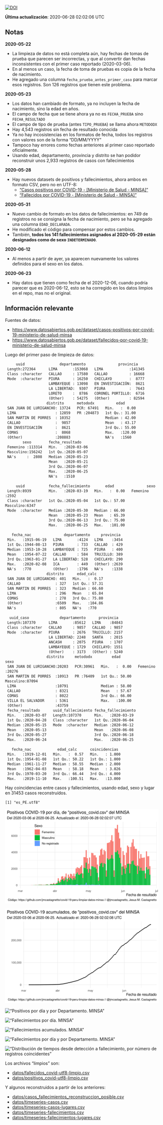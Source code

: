 [![DOI](https://zenodo.org/badge/266025854.svg)](https://zenodo.org/badge/latestdoi/266025854)

**Última actualización**: 2020-06-28 02:02:06 UTC

Notas
-----

**2020-05-22**

-   La limpieza de datos no está completa aún, hay fechas de tomas de
    prueba que parecen ser incorrectas, y que al convertir dan fechas
    inconsistentes con el primer caso reportado (2020-03-06).
-   En al menos un caso, la fecha de toma de pruebas es copia de la
    fecha de nacimiento.
-   He agregado una columna `fecha_prueba_antes_primer_caso` para marcar
    esos registros. Son 126 registros que tienen este problema.

**2020-05-23**

-   Los datos han cambiado de formato, ya no incluyen la fecha de
    nacimiento, sino la edad en años.
-   El campo de fecha que se tiene ahora ya no es `FECHA_PRUEBA` sino
    `FECHA_RESULTADO`
-   El campo de tipo de prueba (antes `TIPO_PRUEBA`) se llama ahora
    `METODODX`
-   Hay 4,543 registros sin fecha de resultado conocida
-   Ya no hay incosistencias en los formatos de fecha, todos los
    registros con valores son de la forma “DD/MM/YYYY”
-   Tampoco hay errores como fechas anteriores al primer caso reportado
    oficialmente.
-   Usando edad, departamento, provincia y distrito se han podidor
    reconstruir unos 2,933 registros de casos con fallecimientos

**2020-05-28**

-   Hay nuevos datasets de positivos y fallecimientos, ahora ambos en
    formato CSV, pero no en UTF-8:
    -   [“Casos positivos por COVID-19 - \[Ministerio de Salud -
        MINSA\]”](https://www.datosabiertos.gob.pe/dataset/casos-positivos-por-covid-19-ministerio-de-salud-minsa)
    -   [“Fallecidos por COVID-19 - \[Ministerio de Salud -
        MINSA\]”](https://www.datosabiertos.gob.pe/dataset/fallecidos-por-covid-19-ministerio-de-salud-minsa)

**2020-05-31**

-   Nuevo cambio de formato en los datos de fallecimientos: en 749 de
    registros no se consigna la fecha de nacimiento, pero se ha agregado
    una columna `EDAD_DECLARADA`.
-   He modificado el código para compensar por estos cambios.
-   También, **todos los 141 fallecimientos asignados al 2020-05-29
    están designados como de sexo `INDETERMINADO`**.

**2020-06-12**

-   Al menos a partir de ayer, ya aparecen nuevamente los valores
    definidos para el sexo en los datos.

**2020-06-23**

-   Hay datos que tienen como fecha de el 2020-12-06, cuando podría
    parecer que es 2020-06-12, esto se ha corregido en los datos limpios
    en el repo, mas no el original.

Información relevante
---------------------

Fuentes de datos:

-   <a href="https://www.datosabiertos.gob.pe/dataset/casos-positivos-por-covid-19-ministerio-de-salud-minsa" class="uri">https://www.datosabiertos.gob.pe/dataset/casos-positivos-por-covid-19-ministerio-de-salud-minsa</a>
-   <a href="https://www.datosabiertos.gob.pe/dataset/fallecidos-por-covid-19-ministerio-de-salud-minsa" class="uri">https://www.datosabiertos.gob.pe/dataset/fallecidos-por-covid-19-ministerio-de-salud-minsa</a>

Luego del primer paso de limpieza de datos:

         uuid                departamento               provincia     
     Length:272364      LIMA       :153068   LIMA            :141345  
     Class :character   CALLAO     : 17580   CALLAO          : 16668  
     Mode  :character   PIURA      : 16250   CHICLAYO        :  8777  
                        LAMBAYEQUE : 13098   EN INVESTIGACIÓN:  8621  
                        LA LIBERTAD:  9307   PIURA           :  7643  
                        LORETO     :  8786   CORONEL PORTILLO:  6716  
                        (Other)    : 54275   (Other)         : 82594  
                       distrito      metododx          edad       
     SAN JUAN DE LURIGANCHO: 13724   PCR: 67491   Min.   :  0.00  
     LIMA                  : 12859   PR :204873   1st Qu.: 31.00  
     SAN MARTIN DE PORRES  : 10352                Median : 42.00  
     CALLAO                :  9857                Mean   : 43.17  
     EN INVESTIGACIÓN      :  8621                3rd Qu.: 55.00  
     COMAS                 :  8068                Max.   :120.00  
     (Other)               :208883                NA's   :1560    
            sexo        fecha_resultado     
     Femenino :113314   Min.   :2020-03-06  
     Masculino:156242   1st Qu.:2020-05-07  
     NA's     :  2808   Median :2020-05-23  
                        Mean   :2020-05-21  
                        3rd Qu.:2020-06-07  
                        Max.   :2020-06-25  
                        NA's   :1510        

         uuid           fecha_fallecimiento       edad               sexo     
     Length:8939        Min.   :2020-03-19   Min.   :  0.00   Femenino :2592  
     Class :character   1st Qu.:2020-05-04   1st Qu.: 57.00   Masculino:6347  
     Mode  :character   Median :2020-05-30   Median : 66.00                   
                        Mean   :2020-05-23   Mean   : 65.39                   
                        3rd Qu.:2020-06-13   3rd Qu.: 75.00                   
                        Max.   :2020-06-25   Max.   :101.00                   
                                                                              
       fecha_nac               departamento     provincia   
     Min.   :1915-06-19   LIMA       :4124   LIMA    :3454  
     1st Qu.:1944-08-13   PIURA      : 733   CALLAO  : 429  
     Median :1953-10-28   LAMBAYEQUE : 725   PIURA   : 400  
     Mean   :1954-07-22   CALLAO     : 584   TRUJILLO: 389  
     3rd Qu.:1963-01-27   LA LIBERTAD: 528   CHICLAYO: 290  
     Max.   :2020-02-08   ICA        : 449   (Other) :2639  
     NA's   :770          (Other)    :1796   NA's    :1338  
                       distrito      edad_calc     
     SAN JUAN DE LURIGANCHO: 401   Min.   :  0.17  
     CALLAO                : 327   1st Qu.: 57.31  
     SAN MARTIN DE PORRES  : 323   Median : 66.60  
     LIMA                  : 296   Mean   : 65.84  
     COMAS                 : 278   3rd Qu.: 75.80  
     (Other)               :6509   Max.   :104.86  
     NA's                  : 805   NA's   :770     

      uuid_caso              departamento      provincia    
     Length:107370      LIMA       :85612   LIMA    :84843  
     Class :character   CALLAO     : 9857   CALLAO  : 9857  
     Mode  :character   PIURA      : 2676   TRUJILLO: 2157  
                        LA LIBERTAD: 2248   SANTA   : 2015  
                        ANCASH     : 2075   PIURA   : 1707  
                        LAMBAYEQUE : 1729   CHICLAYO: 1551  
                        (Other)    : 3173   (Other) : 5240  
                       distrito     metododx         edad               sexo      
     SAN JUAN DE LURIGANCHO:20203   PCR:30961   Min.   :  0.00   Femenino :20276  
     SAN MARTIN DE PORRES  :10913   PR :76409   1st Qu.: 50.00   Masculino:87094  
     LIMA                  :10791               Median : 58.00                    
     CALLAO                : 8321               Mean   : 57.67                    
     COMAS                 : 8022               3rd Qu.: 66.00                    
     VILLA EL SALVADOR     : 5361               Max.   :100.00                    
     (Other)               :43759                                                 
     fecha_resultado      uuid_fallecimiento fecha_fallecimiento 
     Min.   :2020-03-07   Length:107370      Min.   :2020-03-19  
     1st Qu.:2020-04-28   Class :character   1st Qu.:2020-06-04  
     Median :2020-05-15   Mode  :character   Median :2020-06-12  
     Mean   :2020-05-13                      Mean   :2020-06-08  
     3rd Qu.:2020-05-27                      3rd Qu.:2020-06-18  
     Max.   :2020-06-24                      Max.   :2020-06-25  
                                                                 
       fecha_nac            edad_calc      coincidencias   
     Min.   :1919-12-01   Min.   :  0.57   Min.   : 1.000  
     1st Qu.:1954-01-08   1st Qu.: 50.22   1st Qu.: 1.000  
     Median :1961-11-27   Median : 58.55   Median : 2.000  
     Mean   :1962-04-03   Mean   : 58.18   Mean   : 3.026  
     3rd Qu.:1970-03-20   3rd Qu.: 66.44   3rd Qu.: 4.000  
     Max.   :2019-11-10   Max.   :100.51   Max.   :13.000  
                                                           

Hay coincidencias entre casos y fallecimientos, usando edad, sexo y
lugar en 31453 casos reconstruídos.

    [1] "es_PE.utf8"

![“Positivos por día. MINSA”](plots/positivos-por-dia-minsa.png)

![“Positivos acumulados. MINSA”](plots/positivos-acumulados-minsa.png)

![“Positivos por día y por Departamento.
MINSA”](plots/positivos-diarios-por-departamento-minsa.png)

![“Fallecimientos por día.
MINSA”](plots/fallecimientos-por-dia-minsa.png)

![“Fallecimientos acumulados.
MINSA”](plots/fallecimientos-acumulados-minsa.png)

![“Fallecimientos por día y por Departamento.
MINSA”](plots/fallecimientos-diarios-por-departamento-minsa.png)

![“Distribución de tiempos desde detección a fallecimiento, por número
de registros
coincidentes”](plots/deteccion-fallecimiento-por-coincidentes.png)

Los archivos “limpios” son:

-   [datos/fallecidos\_covid-utf8-limpio.csv](datos/fallecidos_covid-utf8-limpio.csv)
-   [datos/positivos\_covid-utf8-limpio.csv](datos/positivos_covid-utf8-limpio.csv)

Y algunos reconstruidos a partir de los anteriores:

-   [datos/casos\_fallecimientos\_reconstruccion\_posible.csv](datos/casos_fallecimientos_reconstruccion_posible.csv)
-   [datos/timeseries-casos.csv](datos/timeseries-casos.csv)
-   [datos/timeseries-casos-lugares.csv](datos/timeseries-casos-lugares.csv)
-   [datos/timeseries-fallecimientos.csv](datos/timeseries-fallecimientos.csv)
-   [datos/timeseries-fallecimientos-lugares.csv](datos/timeseries-fallecimientos-lugares.csv)
